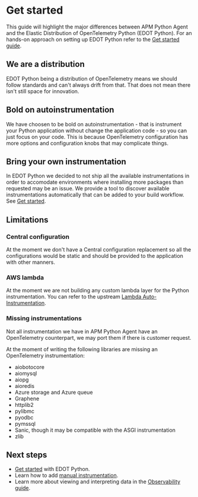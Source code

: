 <!--
Goal of this doc:
The user is able to understand the differences between the APM Python agent and EDOT
-->

# Get started

This guide will highlight the major differences between APM Python Agent and the Elastic Distribution of OpenTelemetry Python (EDOT Python).
For an hands-on approach on setting up EDOT Python refer to the [Get started guide](./get-started.md).

## We are a distribution

EDOT Python being a distribution of OpenTelemetry means we should follow standards and can't always drift from that. That does not mean there isn't still space for innovation.

## Bold on autoinstrumentation

We have choosen to be bold on autoinstrumentation - that is instrument your Python application without change the application code - so you can just focus on your code. This is because OpenTelemetry configuration has more options and configuration knobs that may complicate things.

## Bring your own instrumentation

In EDOT Python we decided to not ship all the available instrumentations in order to accomodate environments where installing more packages than requested may be an issue.
We provide a tool to discover available instrumentations automatically that can be added to your build workflow. See [Get started](https://github.com/elastic/elastic-otel-python/blob/main/docs/get-started.md#install-the-available-instrumentation).

## Limitations

### Central configuration

At the moment we don't have a Central configuration replacement so all the configurations would be static and should be provided to the application with other manners.

### AWS lambda

At the moment we are not building any custom lambda layer for the Python instrumentation. You can refer to the upstream [Lambda Auto-Instrumentation](https://opentelemetry.io/docs/faas/lambda-auto-instrument/).

### Missing instrumentations

Not all instrumentation we have in APM Python Agent have an OpenTelemetry counterpart, we may port them if there is customer request.

At the moment of writing the following libraries are missing an OpenTelemetry instrumentation:
- aiobotocore
- aiomysql
- aiopg
- aioredis
- Azure storage and Azure queue
- Graphene
- httplib2
- pylibmc
- pyodbc
- pymssql
- Sanic, though it may be compatible with the ASGI instrumentation
- zlib

<!-- ✅ What they should do next -->
## Next steps

* [Get started](./get-started.md) with EDOT Python.
* Learn how to add [manual instrumentation](./manual-instrumentation.md).
* Learn more about viewing and interpreting data in the [Observability guide](https://www.elastic.co/guide/en/observability/current/apm.html).
